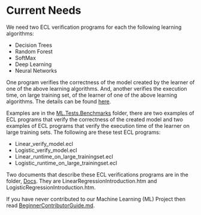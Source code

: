 Current Needs
=============

We need two ECL verification programs for each the following learning algorithms:

 - Decision Trees
 - Random Forest
 - SoftMax
 - Deep Learning
 - Neural Networks

One program verifies the correctness of the model created by the learner of one of the above learning algorithms. And, another verifies the execution time, on large training set, of the learner of one of the above learning algorithms. The details can be found [here](https://track.hpccsystems.com/browse/ML-266).


Examples are in the [ML.Tests.Benchmarks](https://github.com/hpcc-systems/ecl-ml/ML/Tests/Benchmarks) folder, there are two examples of ECL programs that verify the correctness of the created model and two examples of ECL programs that verify the execution time of the learner on large training sets. The following are these test ECL programs:

- Linear\_verify_model.ecl
- Logistic\_verify_model.ecl
- Linear\_runtime\_on\_large\_trainingset.ecl
- Logistic\_runtime\_on\_large\_trainingset.ecl

Two documents that describe these ECL verifications programs are in the folder, [Docs](https://github.com/hpcc-systems/ecl-ml/docs). They are LinearRegressionIntroduction.htm and LogisticRegressionIntroduction.htm.

If you have never contributed to our Machine Learning (ML) Project then read [BeginnerContributorGuide.md](https://github.com/hpcc-systems/ecl-ml/CONTRIBUTING/BeginnerContributorGuide.md).

